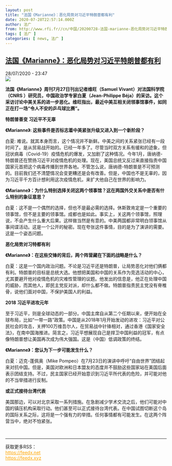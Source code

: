 ```yaml
---
layout: post
title: "法国《Marianne》：恶化局势对习近平特朗普都有利"
date: 2020-07-28T22:57:14.000Z
author: 法广
from: http://www.rfi.fr//cn/中国/20200728-法国-marianne-恶化局势对习近平特朗普都有利
tags: [ 法广 ]
categories: [ news, 法广 ]
---
```

<!--1595977034000-->
[法国《Marianne》：恶化局势对习近平特朗普都有利](http://www.rfi.fr//cn/%E4%B8%AD%E5%9B%BD/20200728-%E6%B3%95%E5%9B%BD-marianne-%E6%81%B6%E5%8C%96%E5%B1%80%E5%8A%BF%E5%AF%B9%E4%B9%A0%E8%BF%91%E5%B9%B3%E7%89%B9%E6%9C%97%E6%99%AE%E9%83%BD%E6%9C%89%E5%88%A9)
------

<div>
<div>28/07/2020 - 23:47</div><img src="https://s.rfi.fr/media/display/c393f90e-d11a-11ea-9037-005056bff430/w:310/p:16x9/IMG_4767.jpg"><p><strong>法国《Marianne》周刊7月27日刊出记者维旺（Samuel Vivant）对法国科学院（CNRS ）研究员，中国政治学专家白夏（Jean-Philippe Béja）的采访。这个采访讨论中美关系的进一步恶化。维旺指出，最近中美互相关闭领事馆事件，如同正在打一场“令人不安的乒乓球比赛”。</strong></p><div class="t-content__body u-clearfix"><div class="m-interstitial"></div><p><strong>特朗普善变 习近平不无辜</strong></p><p><strong>《Marianne》: 这些事件是否标志着中美紧张升级又进入到一个新阶段？</strong></p><p>白夏: 难说。就其本身而言，这个情况并不新鲜。中美之间的关系紧张已经有一段时间了。是从贸易战开始的。已经一年多了。尽管当时双方关系有缓和的迹象，但冠状病毒（Covid-19）疫情危机的爆发，又加剧了这种情况。今年1月，唐纳德-特朗普还在赞扬习近平对疫情危机的处理。现在，美国总统又反过来直接指责中国国家元首把这个病毒传播到世界各地。不管怎么说，唐纳德-特朗普是不可预测的。目前我们还不清楚情况会变更糟还是会有改善。但是，中国也不是无辜的，因为习近平千方百计想利用这次疫情危机，来扩大他自己在世界的影响力。</p><p><strong>《Marianne》：为什么特别选择关闭这两个领事馆？这在两国外交关系中是否有什么特别的象征意思？</strong></p><p>白夏：这不是一个偶然的选择，但也不是最必需的选择。休斯敦肯定是一个重要的领事馆，但不是主要的领事馆。成都也是如此。事实上，关这两个领事馆，照理说，不会产生什么重大后果。这样做当然是有意的。中美两国都非常明白领事馆从事间谍活动。这是一个公开的秘密。现在夸张这件事情，目的是为了演讲的需要。这是一个姿态问题。</p><p><strong>恶化局势对习特都有利</strong></p><p><strong>《Marianne》：在这些交锋的背后，两个阵营藏在下面的战略是什么？</strong></p><p>白夏：这是一个国内政治问题。不论是习近平还是特朗普，让局势恶化对他们俩都有利。特朗普的目标是总统大选。他想把美国和中国的关系作为竞选活动的中心，尤其要避开他对疫情危机的灾难性管理的议题。他发出的信息是，他正在处理中国的威胁，而其他人，即民主党反对派，却什么都不做。特朗普指责民主党没有脊椎骨，说他们面对中国，不保护美国人的利益。</p><p><strong>2018 习近平进攻元年</strong></p><p>至于习近平，则是全球动态的一部分。中国主席自从第二个任期以来，便开始在全球布局，比如“一带一路”政策。中国是从2018年1月开始发动的进攻：习近平对公民社会的攻击，关押100万维吾尔人，在贸易战中针锋相对，通过香港《国家安全法》，在南中国海推进。简言之，习近平想展现自己是捍卫中国利益的冠军，有点像特朗普想让美国再次成为伟大强国。这是（中国）低调政策的终结。</p><p><strong>《Marianne》：您认为下一步可能发生什么？</strong></p><p>白夏：迈克-蓬佩奥（Mike Pompeo）在7月23日的演讲中呼吁“自由世界”团结起来对抗中国。但是，美国对欧洲和日本盟友的态度并不鼓励这些国家站在美国后面表示团结支持。不过，民主国家已经开始意识到习近平所代表的危险，并可能对他的不当举措进行反制。</p><p><strong>或正式接待台湾代表</strong></p><p>美国那边，可以对北京采取一系列措施。在急剧减少学术交流之后，他们可能对中国的镇压机构采取行动。他们甚至可以正式接待台湾代表。在中国试图切断这个岛的国际关系之际，这将是一个强有力的举措。任何事情都有可能发生。在这两个阵营当中，绝对不怕紧张。</p><div class="o-self-promo o-self-promo--nl o-self-promo--hidden" data-selfpromo-newsletter></div><div class="o-self-promo o-self-promo--app o-self-promo--hidden" data-selfpromo-app></div></div><br><hr><div>获取更多RSS：<br><a href="https://feedx.net" style="color:orange" target="_blank">https://feedx.net</a> <br><a href="https://feedx.xyz" style="color:orange" target="_blank">https://feedx.xyz</a><br></div>
</div>
